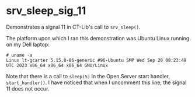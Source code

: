 # srv_sleep_sig_11
Demonstrates a signal 11 in CT-Lib's call to `srv_sleep()`.

The platform upon which I ran this demonstration was Ubuntu Linux running on my Dell laptop:
```
# uname -a
Linux lt-gcarter 5.15.0-86-generic #96-Ubuntu SMP Wed Sep 20 08:23:49 UTC 2023 x86_64 x86_64 x86_64 GNU/Linux
```

Note that there is a call to `sleep(5)` in the Open Server start handler, `start_handler()`. I have noticed that when I uncomment this line, the signal 11 does not occur.


